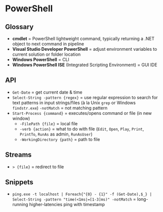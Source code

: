 # PowerShell

## Glossary

* **cmdlet** = PowerShell lightweight command, typically returning a .NET object to next command in pipeline
* **Visual Studio Developer PowerShell** = adjust environment variables to current solution or folder location
* **Windows PowerShell** = CLI
* **Windows PowerShell ISE** (Integrated Scripting Environment) = GUI IDE

## API

* `Get-Date` = get current date & time
* `Select-String -pattern {regex}` = use regular expression to search for text patterns in input strings/files (à la Unix `grep` or Windows `findstr.exe`)
  `-notMatch` = not matching pattern
* `Start-Process {command}` = executes/opens command or file (in new window)
  * `-FilePath {file}` = local file
  * `-verb {action}` = what to do with file (`Edit`, `Open`, `Play`, `Print`, `PrintTo`, `RunAs` as admin, `RunAsUser`)
  * `-WorkingDirectory {path}` = path to file

## Streams

* `> {file}` = redirect to file

## Snippets

* `ping.exe -t localhost | Foreach{"{0} - {1}" -f (Get-Date),$_} | Select-String -pattern "time(<1ms|=[1-3]ms)" -notMatch` = long-running higher-latencies ping with timestamp
